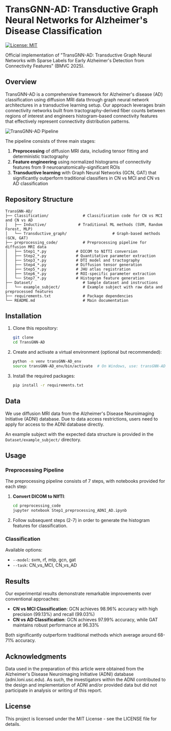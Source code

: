 # TransGNN-AD: Transductive Graph Neural Networks for Alzheimer's Disease Classification

[![License: MIT](https://img.shields.io/badge/License-MIT-yellow.svg)](https://opensource.org/licenses/MIT)

Official implementation of "TransGNN-AD: Transductive Graph Neural Networks with Sparse Labels for Early Alzheimer's Detection from Connectivity Features" (BMVC 2025).

## Overview

TransGNN-AD is a comprehensive framework for Alzheimer's disease (AD) classification using diffusion MRI data through graph neural network architectures in a transductive learning setup. Our approach leverages brain connectivity networks built from tractography-derived fiber counts between regions of interest and engineers histogram-based connectivity features that effectively represent connectivity distribution patterns.

![TransGNN-AD Pipeline](images/BMVC_Flowchart_bg.png)

The pipeline consists of three main stages:
1. **Preprocessing** of diffusion MRI data, including tensor fitting and deterministic tractography
2. **Feature engineering** using normalized histograms of connectivity features from 9 neuroanatomically-significant ROIs
3. **Transductive learning** with Graph Neural Networks (GCN, GAT) that significantly outperform traditional classifiers in CN vs MCI and CN vs AD classification

## Repository Structure

```
TransGNN-AD/
├── Classification/               # Classification code for CN vs MCI and CN vs AD
│   ├── Inductive/              # Traditional ML methods (SVM, Random Forest, MLP)
│   └── Transductive_graph/                    # Graph-based methods (GCN, GAT)
├── preprocessing_code/           # Preprocessing pipeline for diffusion MRI data
│   ├── Step1_*.py             # DICOM to NIfTI conversion 
│   ├── Step2_*.py             # Quantitative parameter extraction
│   ├── Step3_*.py             # DTI model and tractography 
│   ├── Step4_*.py             # Diffusion tensor generation
│   ├── Step5_*.py             # JHU atlas registration
│   ├── Step6_*.py             # ROI-specific parameter extraction
│   └── Step7_*.py             # Histogram feature generation
├── Dataset/                      # Sample dataset and instructions
│   └── example_subject/          # Example subject with raw data and preprocessed features
├── requirements.txt              # Package dependencies
└── README.md                     # Main documentation
```

## Installation

1. Clone this repository:
   ```bash
   git clone 
   cd TransGNN-AD
   ```

2. Create and activate a virtual environment (optional but recommended):
   ```bash
   python -m venv transGNN-AD_env
   source transGNN-AD_env/bin/activate  # On Windows, use: transGNN-AD_env\Scripts\activate
   ```

3. Install the required packages:
   ```bash
   pip install -r requirements.txt
   ```

## Data

We use diffusion MRI data from the Alzheimer's Disease Neuroimaging Initiative (ADNI) database. Due to data access restrictions, users need to apply for access to the ADNI database directly.


An example subject with the expected data structure is provided in the `Dataset/example_subject/` directory.

## Usage

### Preprocessing Pipeline

The preprocessing pipeline consists of 7 steps, with notebooks provided for each step:

1. **Convert DICOM to NIfTI**:
   ```bash
   cd preprocessing_code
   jupyter notebook Step1_preprocessing_ADNI_AD.ipynb
   ```

2. Follow subsequent steps (2-7) in order to generate the histogram features for classification.

### Classification

Available options:
- `--model`: svm, rf, mlp, gcn, gat
- `--task`: CN_vs_MCI, CN_vs_AD

## Results

Our experimental results demonstrate remarkable improvements over conventional approaches:

- **CN vs MCI Classification**: GCN achieves 98.96% accuracy with high precision (99.13%) and recall (99.03%)
- **CN vs AD Classification**: GCN achieves 97.99% accuracy, while GAT maintains robust performance at 96.33%

Both significantly outperform traditional methods which average around 68-71% accuracy.

## Acknowledgments

Data used in the preparation of this article were obtained from the Alzheimer's Disease Neuroimaging Initiative (ADNI) database (adni.loni.usc.edu). As such, the investigators within the ADNI contributed to the design and implementation of ADNI and/or provided data but did not participate in analysis or writing of this report.

## License

This project is licensed under the MIT License - see the LICENSE file for details. 

